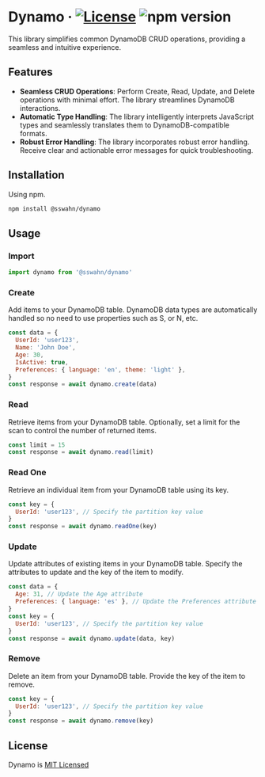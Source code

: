# Dynamo · [![License](https://img.shields.io/badge/License-MIT-blue.svg)](https://github.com/sswahn/dynamo/blob/main/LICENSE) ![npm version](https://img.shields.io/npm/v/@sswahn/dynamo)

This library simplifies common DynamoDB CRUD operations, providing a seamless and intuitive experience.  

## Features

- **Seamless CRUD Operations**: Perform Create, Read, Update, and Delete operations with minimal effort. The library streamlines DynamoDB interactions.
- **Automatic Type Handling**: The library intelligently interprets JavaScript types and seamlessly translates them to DynamoDB-compatible formats.
- **Robust Error Handling**: The library incorporates robust error handling. Receive clear and actionable error messages for quick troubleshooting.

## Installation
Using npm.
```bash
npm install @sswahn/dynamo
```

## Usage  

### Import
```javascript
import dynamo from '@sswahn/dynamo'
```

### Create
Add items to your DynamoDB table. DynamoDB data types are automatically handled so no need to use properties such as S, or N, etc.
```javascript
const data = {
  UserId: 'user123',
  Name: 'John Doe',
  Age: 30,
  IsActive: true,
  Preferences: { language: 'en', theme: 'light' },
}
const response = await dynamo.create(data)
```  

### Read
Retrieve items from your DynamoDB table. Optionally, set a limit for the scan to control the number of returned items.
```javascript
const limit = 15
const response = await dynamo.read(limit)
```

### Read One
Retrieve an individual item from your DynamoDB table using its key.
```javascript
const key = {
  UserId: 'user123', // Specify the partition key value
}
const response = await dynamo.readOne(key)
```  

### Update
Update attributes of existing items in your DynamoDB table. Specify the attributes to update and the key of the item to modify. 
```javascript
const data = {
  Age: 31, // Update the Age attribute
  Preferences: { language: 'es' }, // Update the Preferences attribute
}
const key = {
  UserId: 'user123', // Specify the partition key value
}
const response = await dynamo.update(data, key)
```

### Remove
Delete an item from your DynamoDB table. Provide the key of the item to remove.
```javascript
const key = {
  UserId: 'user123', // Specify the partition key value
}
const response = await dynamo.remove(key)
```  

## License
Dynamo is [MIT Licensed](https://github.com/sswahn/dynamo/blob/main/LICENSE)
